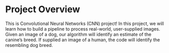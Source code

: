 # Project Overview
This is Convolutional Neural Networks (CNN) project! In this project, we will learn how to build a pipeline to process real-world, user-supplied images. Given an image of a dog, our algorithm will identify an estimate of the canine’s breed. If supplied an image of a human, the code will identify the resembling dog breed.
